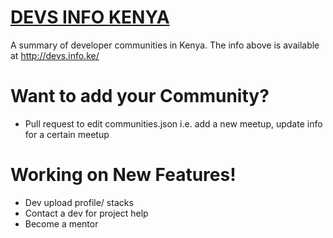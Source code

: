# [DEVS INFO KENYA](http://devs.info.ke/)

A summary of developer communities in Kenya. The info above is available at http://devs.info.ke/


# Want to add your Community?
 - Pull request to edit communities.json i.e. add a new meetup, update info for a certain meetup

# Working on New Features!

  - Dev upload profile/ stacks
  - Contact a dev for project help
  - Become a mentor
